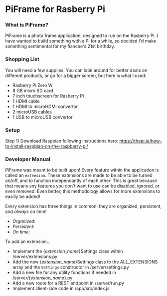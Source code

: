 # PiFrame for Rasberry Pi
### What is PiFrame?
PiFrame is a photo frame application, designed to run on the Rasberry Pi. I have wanted to build something with a Pi for a while, so decided I'd make something sentimental for my fiancee's 21st birthday.

### Shopping List
You will need a few supplies. You can look around for better deals on different products, or go for a bigger screen, but here is what I used:
- Rasberry Pi Zero W
- 8 GB micro SD card 
- 7 inch touchscreen for Rasberry Pi
- 1 HDMI cable
- 1 HDMI to microHDMI convertor
- 2 microUSB cables
- 1 USB to microUSB convertor

### Setup
Step 1) Download Raspbian following instructions here: https://thepi.io/how-to-install-raspbian-on-the-raspberry-pi/

### Developer Manual
PiFrame was meant to be built upon!
Every feature within the application is called an `extension`. These extensions are made to be able to be turned on/off, and to function independantly of each other! This is great because that means any features you don't want to use can be disabled, ignored, or even removed. Even better, this methodology allows for more extensions to easilly be added! 

Every extension has three things in common: they are organized, persistent, and *always* on time! 
- *Organized*:
- *Persistent*:
- *On time*:

To add an extension...
- Implement the {*extension_name*}Settings class within /server/extensions.py
- Add the new {*extension_name*}Settings class to the ALL_EXTENSIONS array and the `Settings` constructor in /server/settings.py 
- Add a new file for any utility functions if needed in /server/{*extension_name*}.py
- Add a new route for a REST endpoint in /server/run.py
- Implement client-side code in /app/src/index.js